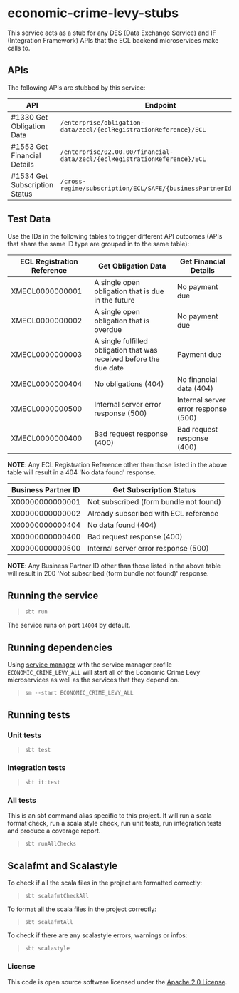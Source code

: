 # economic-crime-levy-stubs

This service acts as a stub for any DES (Data Exchange Service) and IF (Integration Framework) APIs that the ECL backend
microservices make calls to.

## APIs

The following APIs are stubbed by this service:

| API                           | Endpoint                                                                  | Method |
|-------------------------------|---------------------------------------------------------------------------|--------|
| #1330 Get Obligation Data     | `/enterprise/obligation-data/zecl/{eclRegistrationReference}/ECL`         | GET    |
| #1553 Get Financial Details   | `/enterprise/02.00.00/financial-data/zecl/{eclRegistrationReference}/ECL` | GET    |
| #1534 Get Subscription Status | `/cross-regime/subscription/ECL/SAFE/{businessPartnerId}/status`          | GET    |

## Test Data

Use the IDs in the following tables to trigger different API outcomes (APIs that share the same ID type are grouped in
to the same table):

| ECL Registration Reference | Get Obligation Data                                                 | Get Financial Details                |
|----------------------------|---------------------------------------------------------------------|--------------------------------------|
| XMECL0000000001            | A single open obligation that is due in the future                  | No payment due                       |
| XMECL0000000002            | A single open obligation that is overdue                            | No payment due                       |
| XMECL0000000003            | A single fulfilled obligation that was received before the due date | Payment due                          |
| XMECL0000000404            | No obligations (404)                                                | No financial data (404)              |
| XMECL0000000500            | Internal server error response (500)                                | Internal server error response (500) |
| XMECL0000000400            | Bad request response (400)                                          | Bad request response (400)           |

**NOTE**: Any ECL Registration Reference other than those listed in the above table will result in a 404 'No data found'
response.

| Business Partner ID | Get Subscription Status                |
|---------------------|----------------------------------------|
| X00000000000001     | Not subscribed (form bundle not found) |
| X00000000000002     | Already subscribed with ECL reference  |
| X00000000000404     | No data found (404)                    |
| X00000000000400     | Bad request response (400)             |
| X00000000000500     | Internal server error response (500)   |

**NOTE**: Any Business Partner ID other than those listed in the above table will result in 200 'Not subscribed (form
bundle not found)' response.

## Running the service

> `sbt run`

The service runs on port `14004` by default.

## Running dependencies

Using [service manager](https://github.com/hmrc/service-manager)
with the service manager profile `ECONOMIC_CRIME_LEVY_ALL` will start
all of the Economic Crime Levy microservices as well as the services
that they depend on.

> `sm --start ECONOMIC_CRIME_LEVY_ALL`

## Running tests

### Unit tests

> `sbt test`

### Integration tests

> `sbt it:test`

### All tests

This is an sbt command alias specific to this project. It will run a scala format
check, run a scala style check, run unit tests, run integration tests and produce a coverage report.
> `sbt runAllChecks`

## Scalafmt and Scalastyle

To check if all the scala files in the project are formatted correctly:
> `sbt scalafmtCheckAll`

To format all the scala files in the project correctly:
> `sbt scalafmtAll`

To check if there are any scalastyle errors, warnings or infos:
> `sbt scalastyle`

### License

This code is open source software licensed under
the [Apache 2.0 License]("http://www.apache.org/licenses/LICENSE-2.0.html").
